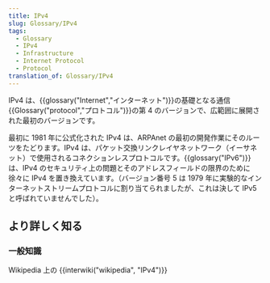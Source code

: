 ```yaml
---
title: IPv4
slug: Glossary/IPv4
tags:
  - Glossary
  - IPv4
  - Infrastructure
  - Internet Protocol
  - Protocol
translation_of: Glossary/IPv4
---
```

IPv4 は、{{glossary("Internet","インターネット")}}の基礎となる通信{{Glossary("protocol","プロトコル")}}の第 4 のバージョンで、広範囲に展開された最初のバージョンです。

最初に 1981 年に公式化された IPv4 は、ARPAnet の最初の開発作業にそのルーツをたどります。IPv4 は、パケット交換リンクレイヤネットワーク（イーサネット）で使用されるコネクションレスプロトコルです。{{glossary("IPv6")}} は、IPv4 のセキュリティ上の問題とそのアドレスフィールドの限界のために徐々に IPv4 を置き換えています。（バージョン番号 5 は 1979 年に実験的なインターネットストリームプロトコルに割り当てられましたが、これは決して IPv5 と呼ばれていませんでした）。

## より詳しく知る

### 一般知識

Wikipedia 上の {{interwiki("wikipedia", "IPv4")}}

